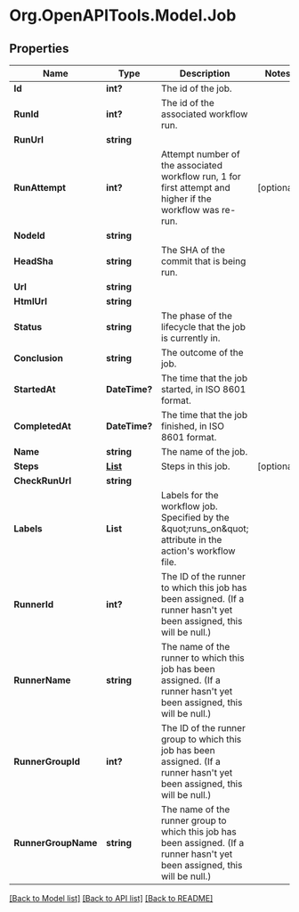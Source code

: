 # Org.OpenAPITools.Model.Job

## Properties

Name | Type | Description | Notes
------------ | ------------- | ------------- | -------------
**Id** | **int?** | The id of the job. | 
**RunId** | **int?** | The id of the associated workflow run. | 
**RunUrl** | **string** |  | 
**RunAttempt** | **int?** | Attempt number of the associated workflow run, 1 for first attempt and higher if the workflow was re-run. | [optional] 
**NodeId** | **string** |  | 
**HeadSha** | **string** | The SHA of the commit that is being run. | 
**Url** | **string** |  | 
**HtmlUrl** | **string** |  | 
**Status** | **string** | The phase of the lifecycle that the job is currently in. | 
**Conclusion** | **string** | The outcome of the job. | 
**StartedAt** | **DateTime?** | The time that the job started, in ISO 8601 format. | 
**CompletedAt** | **DateTime?** | The time that the job finished, in ISO 8601 format. | 
**Name** | **string** | The name of the job. | 
**Steps** | [**List<JobStepsInner>**](JobStepsInner.md) | Steps in this job. | [optional] 
**CheckRunUrl** | **string** |  | 
**Labels** | **List<string>** | Labels for the workflow job. Specified by the \&quot;runs_on\&quot; attribute in the action&#39;s workflow file. | 
**RunnerId** | **int?** | The ID of the runner to which this job has been assigned. (If a runner hasn&#39;t yet been assigned, this will be null.) | 
**RunnerName** | **string** | The name of the runner to which this job has been assigned. (If a runner hasn&#39;t yet been assigned, this will be null.) | 
**RunnerGroupId** | **int?** | The ID of the runner group to which this job has been assigned. (If a runner hasn&#39;t yet been assigned, this will be null.) | 
**RunnerGroupName** | **string** | The name of the runner group to which this job has been assigned. (If a runner hasn&#39;t yet been assigned, this will be null.) | 

[[Back to Model list]](../README.md#documentation-for-models) [[Back to API list]](../README.md#documentation-for-api-endpoints) [[Back to README]](../README.md)

